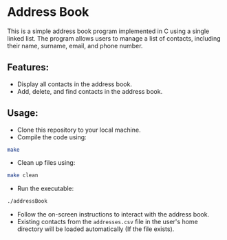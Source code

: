 # Address Book
This is a simple address book program implemented in C using a single linked list. The program allows users to manage a list of contacts, including their name, surname, email, and phone number.
## Features:
* Display all contacts in the address book.
* Add, delete, and find contacts in the address book.
## Usage:
* Clone this repository to your local machine.
* Compile the code using: 
```bash
make
```
* Clean up files using: 
```bash
make clean
```
* Run the executable:
```bash
./addressBook
```
* Follow the on-screen instructions to interact with the address book.
* Existing contacts from the `addresses.csv` file in the user's home directory will be loaded automatically (If the file exists).